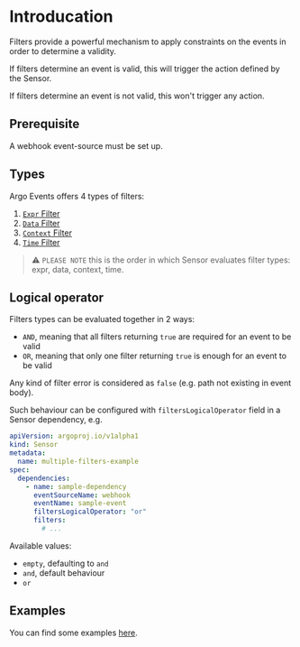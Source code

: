 
# Introducation

Filters provide a powerful mechanism to apply constraints on the events in order to determine a validity.

If filters determine an event is valid, this will trigger the action defined by the Sensor.

If filters determine an event is not valid, this won't trigger any action.

## Prerequisite

A webhook event-source must be set up.

## Types

Argo Events offers 4 types of filters:

1. [`Expr` Filter](https://argoproj.github.io/argo-events/filters/expr)
1. [`Data` Filter](https://argoproj.github.io/argo-events/filters/data)
1. [`Context` Filter](https://argoproj.github.io/argo-events/filters/ctx)
1. [`Time` Filter](https://argoproj.github.io/argo-events/filters/time)

> ⚠️ `PLEASE NOTE` this is the order in which Sensor evaluates filter types: expr, data, context, time.

## Logical operator

Filters types can be evaluated together in 2 ways:

- `AND`, meaning that all filters returning `true` are required for an event to be valid
- `OR`, meaning that only one filter returning `true` is enough for an event to be valid

Any kind of filter error is considered as `false` (e.g. path not existing in event body).

Such behaviour can be configured with `filtersLogicalOperator` field in a Sensor dependency, e.g.

```yaml
apiVersion: argoproj.io/v1alpha1
kind: Sensor
metadata:
  name: multiple-filters-example
spec:
  dependencies:
    - name: sample-dependency
      eventSourceName: webhook
      eventName: sample-event
      filtersLogicalOperator: "or"
      filters:
        # ...
```

Available values:

- `empty`, defaulting to `and`
- `and`, default behaviour
- `or`

## Examples

You can find some examples [here](https://github.com/argoproj/argo-events/tree/master/examples/sensors).

